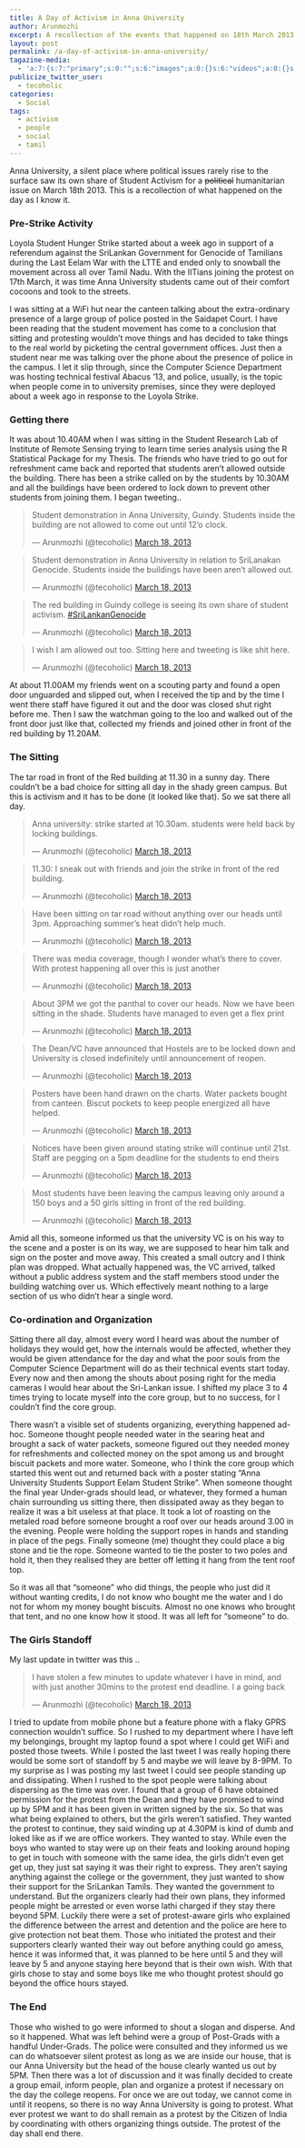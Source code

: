 ```yaml
---
title: A Day of Activism in Anna University
author: Arunmozhi
excerpt: A recollection of the events that happened on 18th March 2013 Anna University Strike in support of students striking all over TamilNadu to press for sanctions against SriLanka in response to killing of Tamilians.
layout: post
permalink: /a-day-of-activism-in-anna-university/
tagazine-media:
  - 'a:7:{s:7:"primary";s:0:"";s:6:"images";a:0:{}s:6:"videos";a:0:{}s:11:"image_count";i:0;s:6:"author";s:8:"16953485";s:7:"blog_id";s:8:"16344818";s:9:"mod_stamp";s:19:"2013-03-19 07:02:08";}'
publicize_twitter_user:
  - tecoholic
categories:
  - Social
tags:
  - activism
  - people
  - social
  - tamil
---
```

Anna University, a silent place where political issues rarely rise to the surface saw its own share of Student Activism for a <s>political</s> humanitarian issue on March 18th 2013. This is a recollection of what happened on the day as I know it.

### Pre-Strike Activity

Loyola Student Hunger Strike started about a week ago in support of a referendum against the SriLankan Government for Genocide of Tamilians during the Last Eelam War with the LTTE and ended only to snowball the movement across all over Tamil Nadu. With the IITians joining the protest on 17th March, it was time Anna University students came out of their comfort cocoons and took to the streets.

I was sitting at a WiFi hut near the canteen talking about the extra-ordinary presence of a large group of police posted in the Saidapet Court. I have been reading that the student movement has come to a conclusion that sitting and protesting wouldn&#8217;t move things and has decided to take things to the real world by picketing the central government offices. Just then a student near me was talking over the phone about the presence of police in the campus. I let it slip through, since the Computer Science Department was hosting technical festival Abacus &#8217;13, and police, usually, is the topic when people come in to university premises, since they were deployed about a week ago in response to the Loyola Strike.

### Getting there

It was about 10.40AM when I was sitting in the Student Research Lab of Institute of Remote Sensing trying to learn time series analysis using the R Statistical Package for my Thesis. The friends who have tried to go out for refreshment came back and reported that students aren&#8217;t allowed outside the building. There has been a strike called on by the students by 10.30AM and all the buildings have been ordered to lock down to prevent other students from joining them. I began tweeting..

<blockquote class="twitter-tweet">
  <p>
    Student demonstration in Anna University, Guindy. Students inside the building are not allowed to come out until 12&#8217;o clock.
  </p>
  
  <p>
    &mdash; Arunmozhi (@tecoholic) <a href="https://twitter.com/tecoholic/status/313519871667347456">March 18, 2013</a>
  </p>
</blockquote>

<blockquote class="twitter-tweet">
  <p>
    Student demonstration in Anna University in relation to SriLanakan Genocide. Students inside the buildings have been aren&#8217;t allowed out.
  </p>
  
  <p>
    &mdash; Arunmozhi (@tecoholic) <a href="https://twitter.com/tecoholic/status/313521755585134592">March 18, 2013</a>
  </p>
</blockquote>

<blockquote class="twitter-tweet">
  <p>
    The red building in Guindy college is seeing its own share of student activism. <a href="https://twitter.com/search/%23SriLankanGenocide">#SriLankanGenocide</a>
  </p>
  
  <p>
    &mdash; Arunmozhi (@tecoholic) <a href="https://twitter.com/tecoholic/status/313522172066947072">March 18, 2013</a>
  </p>
</blockquote>

<blockquote class="twitter-tweet">
  <p>
    I wish I am allowed out too. Sitting here and tweeting is like shit here.
  </p>
  
  <p>
    &mdash; Arunmozhi (@tecoholic) <a href="https://twitter.com/tecoholic/status/313522293513011200">March 18, 2013</a>
  </p>
</blockquote>

At about 11.00AM my friends went on a scouting party and found a open door unguarded and slipped out, when I received the tip and by the time I went there staff have figured it out and the door was closed shut right before me. Then I saw the watchman going to the loo and walked out of the front door just like that, collected my friends and joined other in front of the red building by 11.20AM.

### The Sitting

The tar road in front of the Red building at 11.30 in a sunny day. There couldn&#8217;t be a bad choice for sitting all day in the shady green campus. But this is activism and it has to be done (it looked like that). So we sat there all day.

<blockquote class="twitter-tweet">
  <p>
    Anna university: strike started at 10.30am. students were held back by locking buildings.
  </p>
  
  <p>
    &mdash; Arunmozhi (@tecoholic) <a href="https://twitter.com/tecoholic/status/313599717059731456">March 18, 2013</a>
  </p>
</blockquote>

<blockquote class="twitter-tweet">
  <p>
    11.30: I sneak out with friends and join the strike in front of the red building.
  </p>
  
  <p>
    &mdash; Arunmozhi (@tecoholic) <a href="https://twitter.com/tecoholic/status/313600027614392321">March 18, 2013</a>
  </p>
</blockquote>

<blockquote class="twitter-tweet">
  <p>
    Have been sitting on tar road without anything over our heads until 3pm. Approaching summer&#8217;s heat didn&#8217;t help much.
  </p>
  
  <p>
    &mdash; Arunmozhi (@tecoholic) <a href="https://twitter.com/tecoholic/status/313600522596794368">March 18, 2013</a>
  </p>
</blockquote>

<blockquote class="twitter-tweet">
  <p>
    There was media coverage, though I wonder what&#8217;s there to cover. With protest happening all over this is just another
  </p>
  
  <p>
    &mdash; Arunmozhi (@tecoholic) <a href="https://twitter.com/tecoholic/status/313600963988574208">March 18, 2013</a>
  </p>
</blockquote>

<blockquote class="twitter-tweet">
  <p>
    About 3PM we got the panthal to cover our heads. Now we have been sitting in the shade. Students have managed to even get a flex print
  </p>
  
  <p>
    &mdash; Arunmozhi (@tecoholic) <a href="https://twitter.com/tecoholic/status/313605078210707456">March 18, 2013</a>
  </p>
</blockquote>

<blockquote class="twitter-tweet">
  <p>
    The Dean/VC have announced that Hostels are to be locked down and University is closed indefinitely until announcement of reopen.
  </p>
  
  <p>
    &mdash; Arunmozhi (@tecoholic) <a href="https://twitter.com/tecoholic/status/313605353881354241">March 18, 2013</a>
  </p>
</blockquote>

<blockquote class="twitter-tweet">
  <p>
    Posters have been hand drawn on the charts. Water packets bought from canteen. Biscut pockets to keep people energized all have helped.
  </p>
  
  <p>
    &mdash; Arunmozhi (@tecoholic) <a href="https://twitter.com/tecoholic/status/313605853141934081">March 18, 2013</a>
  </p>
</blockquote>

<blockquote class="twitter-tweet">
  <p>
    Notices have been given around stating strike will continue until 21st. Staff are pegging on a 5pm deadline for the students to end theirs
  </p>
  
  <p>
    &mdash; Arunmozhi (@tecoholic) <a href="https://twitter.com/tecoholic/status/313606127482961920">March 18, 2013</a>
  </p>
</blockquote>

<blockquote class="twitter-tweet">
  <p>
    Most students have been leaving the campus leaving only around a 150 boys and a 50 girls sitting in front of the red building.
  </p>
  
  <p>
    &mdash; Arunmozhi (@tecoholic) <a href="https://twitter.com/tecoholic/status/313606346228527104">March 18, 2013</a>
  </p>
</blockquote>

Amid all this, someone informed us that the university VC is on his way to the scene and a poster is on its way, we are supposed to hear him talk and sign on the poster and move away. This created a small outcry and I think plan was dropped. What actually happened was, the VC arrived, talked without a public address system and the staff members stood under the building watching over us. Which effectively meant nothing to a large section of us who didn&#8217;t hear a single word.

### Co-ordination and Organization

Sitting there all day, almost every word I heard was about the number of holidays they would get, how the internals would be affected, whether they would be given attendance for the day and what the poor souls from the Computer Science Department will do as their technical events start today. Every now and then among the shouts about posing right for the media cameras I would hear about the Sri-Lankan issue. I shifted my place 3 to 4 times trying to locate myself into the core group, but to no success, for I couldn&#8217;t find the core group.

There wasn&#8217;t a visible set of students organizing, everything happened ad-hoc. Someone thought people needed water in the searing heat and brought a sack of water packets, someone figured out they needed money for refreshments and collected money on the spot among us and brought biscuit packets and more water. Someone, who I think the core group which started this went out and returned back with a poster stating &#8220;Anna University Students Support Eelam Student Strike&#8221;. When someone thought the final year Under-grads should lead, or whatever, they formed a human chain surrounding us sitting there, then dissipated away as they began to realize it was a bit useless at that place. It took a lot of roasting on the metaled road before someone brought a roof over our heads around 3.00 in the evening. People were holding the support ropes in hands and standing in place of the pegs. Finally someone (me) thought they could place a big stone and tie the rope. Someone wanted to tie the poster to two poles and hold it, then they realised they are better off letting it hang from the tent roof top.

So it was all that &#8220;someone&#8221; who did things, the people who just did it without wanting credits, I do not know who bought me the water and I do not for whom my money bought biscuits. Almost no one knows who brought that tent, and no one know how it stood. It was all left for &#8220;someone&#8221; to do.

### The Girls Standoff

My last update in twitter was this ..

<blockquote class="twitter-tweet">
  <p>
    I have stolen a few minutes to update whatever I have in mind, and with just another 30mins to the protest end deadline. I a going back
  </p>
  
  <p>
    &mdash; Arunmozhi (@tecoholic) <a href="https://twitter.com/tecoholic/status/313606612650708992">March 18, 2013</a>
  </p>
</blockquote>

I tried to update from mobile phone but a feature phone with a flaky GPRS connection wouldn&#8217;t suffice. So I rushed to my department where I have left my belongings, brought my laptop found a spot where I could get WiFi and posted those tweets. While I posted the last tweet I was really hoping there would be some sort of standoff by 5 and maybe we will leave by 8-9PM. To my surprise as I was posting my last tweet I could see people standing up and dissipating. When I rushed to the spot people were talking about dispersing as the time was over. I found that a group of 6 have obtained permission for the protest from the Dean and they have promised to wind up by 5PM and it has been given in written signed by the six. So that was what being explained to others, but the girls weren&#8217;t satisfied. They wanted the protest to continue, they said winding up at 4.30PM is kind of dumb and loked like as if we are office workers. They wanted to stay. While even the boys who wanted to stay were up on their feats and looking around hoping to get in touch with someone with the same idea, the girls didn&#8217;t even get get up, they just sat saying it was their right to express. They aren&#8217;t saying anything against the college or the government, they just wanted to show their support for the SriLankan Tamils. They wanted the government to understand. But the organizers clearly had their own plans, they informed people might be arrested or even worse lathi charged if they stay there beyond 5PM. Luckily there were a set of protest-aware girls who explained the difference between the arrest and detention and the police are here to give protection not beat them. Those who initiated the protest and their supporters clearly wanted their way out before anything could go amess, hence it was informed that, it was planned to be here until 5 and they will leave by 5 and anyone staying here beyond that is their own wish. With that girls chose to stay and some boys like me who thought protest should go beyond the office hours stayed.

### The End

Those who wished to go were informed to shout a slogan and disperse. And so it happened. What was left behind were a group of Post-Grads with a handful Under-Grads. The police were consulted and they informed us we can do whatsoever silent protest as long as we are inside our house, that is our Anna University but the head of the house clearly wanted us out by 5PM. Then there was a lot of discussion and it was finally decided to create a group email, inform people, plan and organize a protest if necessary on the day the college reopens. For once we are out today, we cannot come in until it reopens, so there is no way Anna University is going to protest. What ever protest we want to do shall remain as a protest by the Citizen of India by coordinating with others organizing things outside. The protest of the day shall end there.